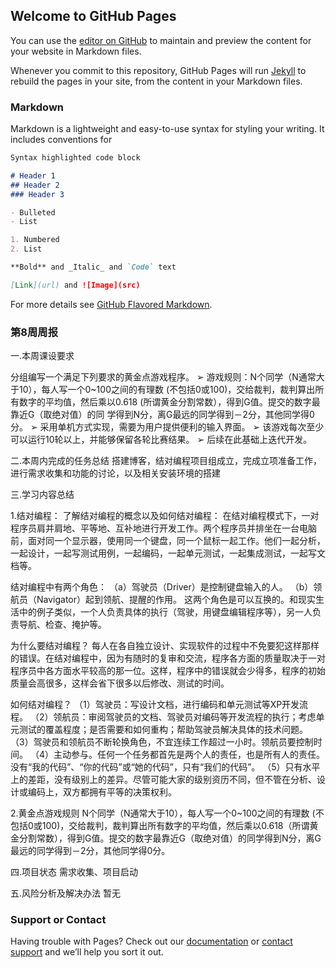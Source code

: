 ## Welcome to GitHub Pages

You can use the [editor on GitHub](https://github.com/kkkcx/kkkcx.github.io/edit/master/index.md) to maintain and preview the content for your website in Markdown files.

Whenever you commit to this repository, GitHub Pages will run [Jekyll](https://jekyllrb.com/) to rebuild the pages in your site, from the content in your Markdown files.

### Markdown

Markdown is a lightweight and easy-to-use syntax for styling your writing. It includes conventions for

```markdown
Syntax highlighted code block

# Header 1
## Header 2
### Header 3

- Bulleted
- List

1. Numbered
2. List

**Bold** and _Italic_ and `Code` text

[Link](url) and ![Image](src)
```

For more details see [GitHub Flavored Markdown](https://guides.github.com/features/mastering-markdown/).

### 第8周周报

一.本周课设要求

分组编写一个满足下列要求的黄金点游戏程序。
➢ 游戏规则：N个同学（N通常大于10），每人写一个0~100之间的有理数
(不包括0或100)，交给裁判，裁判算出所有数字的平均值，然后乘以0.618 
(所谓黄金分割常数），得到G值。提交的数字最靠近G（取绝对值）的同
学得到N分，离G最远的同学得到－2分，其他同学得0分。
➢ 采用单机方式实现，需要为用户提供便利的输入界面。
➢ 该游戏每次至少可以运行10轮以上，并能够保留各轮比赛结果。
➢ 后续在此基础上迭代开发。

二.本周内完成的任务总结
搭建博客，结对编程项目组成立，完成立项准备工作，进行需求收集和功能的讨论，以及相关安装环境的搭建

三.学习内容总结

1.结对编程：
了解结对编程的概念以及如何结对编程：
在结对编程模式下，一对程序员肩并肩地、平等地、互补地进行开发工作。两个程序员并排坐在一台电脑前，面对同一个显示器，使用同一个键盘，同一个鼠标一起工作。他们一起分析，一起设计，一起写测试用例，一起编码，一起单元测试，一起集成测试，一起写文档等。

结对编程中有两个角色：
（a）驾驶员（Driver）是控制键盘输入的人。
（b）领航员（Navigator）起到领航、提醒的作用。
这两个角色是可以互换的。和现实生活中的例子类似，一个人负责具体的执行（驾驶，用键盘编辑程序等），另一人负责导航、检查、掩护等。

为什么要结对编程？
每人在各自独立设计、实现软件的过程中不免要犯这样那样的错误。在结对编程中，因为有随时的复审和交流，程序各方面的质量取决于一对程序员中各方面水平较高的那一位。这样，程序中的错误就会少得多，程序的初始质量会高很多，这样会省下很多以后修改、测试的时间。

如何结对编程？
（1）驾驶员：写设计文档，进行编码和单元测试等XP开发流程。
（2）领航员：审阅驾驶员的文档、驾驶员对编码等开发流程的执行；考虑单元测试的覆盖程度；是否需要和如何重构；帮助驾驶员解决具体的技术问题。
（3）驾驶员和领航员不断轮换角色，不宜连续工作超过一小时。领航员要控制时间。
（4）主动参与。任何一个任务都首先是两个人的责任，也是所有人的责任。没有“我的代码”、“你的代码”或“她的代码”，只有“我们的代码”。
（5）只有水平上的差距，没有级别上的差异。尽管可能大家的级别资历不同，但不管在分析、设计或编码上，双方都拥有平等的决策权利。

2.黄金点游戏规则
N个同学（N通常大于10），每人写一个0~100之间的有理数 (不包括0或100)，交给裁判，裁判算出所有数字的平均值，然后乘以0.618（所谓黄金分割常数），得到G值。提交的数字最靠近G（取绝对值）的同学得到N分，离G最远的同学得到－2分，其他同学得0分。

四.项目状态
需求收集、项目启动

五.风险分析及解决办法
暂无





### Support or Contact

Having trouble with Pages? Check out our [documentation](https://docs.github.com/categories/github-pages-basics/) or [contact support](https://github.com/contact) and we’ll help you sort it out.
